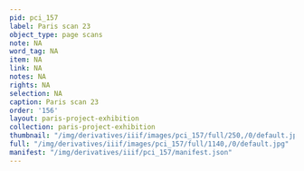```yaml
---
pid: pci_157
label: Paris scan 23
object_type: page scans
note: NA
word_tag: NA
item: NA
link: NA
notes: NA
rights: NA
selection: NA
caption: Paris scan 23
order: '156'
layout: paris-project-exhibition
collection: paris-project-exhibition
thumbnail: "/img/derivatives/iiif/images/pci_157/full/250,/0/default.jpg"
full: "/img/derivatives/iiif/images/pci_157/full/1140,/0/default.jpg"
manifest: "/img/derivatives/iiif/pci_157/manifest.json"
---
```

